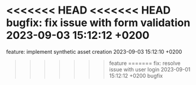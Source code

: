 <<<<<<< HEAD
<<<<<<< HEAD
bugfix: fix issue with form validation 2023-09-03 15:12:12 +0200
=======
feature: implement synthetic asset creation 2023-09-03 15:12:10 +0200
>>>>>>> feature
=======
fix: resolve issue with user login 2023-09-01 15:12:12 +0200
>>>>>>> bugfix
